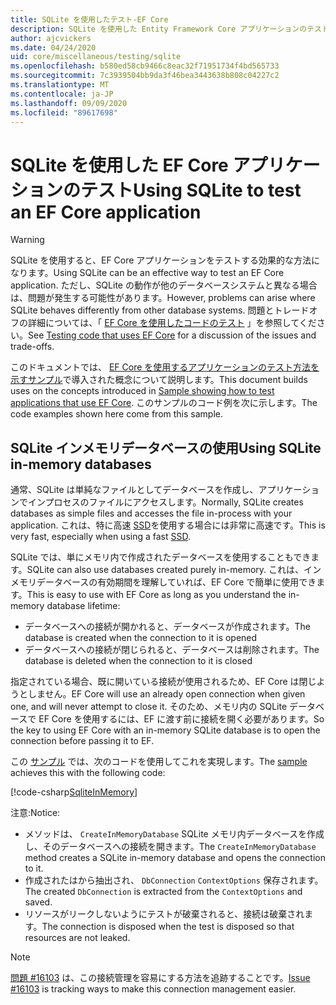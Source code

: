 ```yaml
---
title: SQLite を使用したテスト-EF Core
description: SQLite を使用した Entity Framework Core アプリケーションのテスト
author: ajcvickers
ms.date: 04/24/2020
uid: core/miscellaneous/testing/sqlite
ms.openlocfilehash: b580ed58cb9466c8eac32f71951734f4bd565733
ms.sourcegitcommit: 7c3939504bb9da3f46bea3443638b808c04227c2
ms.translationtype: MT
ms.contentlocale: ja-JP
ms.lasthandoff: 09/09/2020
ms.locfileid: "89617698"
---
```

# <a name="using-sqlite-to-test-an-ef-core-application"></a><span data-ttu-id="678ab-103">SQLite を使用した EF Core アプリケーションのテスト</span><span class="sxs-lookup"><span data-stu-id="678ab-103">Using SQLite to test an EF Core application</span></span>

> [!WARNING]
> <span data-ttu-id="678ab-104">SQLite を使用すると、EF Core アプリケーションをテストする効果的な方法になります。</span><span class="sxs-lookup"><span data-stu-id="678ab-104">Using SQLite can be an effective way to test an EF Core application.</span></span>
> <span data-ttu-id="678ab-105">ただし、SQLite の動作が他のデータベースシステムと異なる場合は、問題が発生する可能性があります。</span><span class="sxs-lookup"><span data-stu-id="678ab-105">However, problems can arise where SQLite behaves differently from other database systems.</span></span> <span data-ttu-id="678ab-106">問題とトレードオフの詳細については、「 [EF Core を使用したコードのテスト](xref:core/miscellaneous/testing/index) 」を参照してください。</span><span class="sxs-lookup"><span data-stu-id="678ab-106">See [Testing code that uses EF Core](xref:core/miscellaneous/testing/index) for a discussion of the issues and trade-offs.</span></span>  

<span data-ttu-id="678ab-107">このドキュメントでは、 [EF Core を使用するアプリケーションのテスト方法を示すサンプル](xref:core/miscellaneous/testing/testing-sample)で導入された概念について説明します。</span><span class="sxs-lookup"><span data-stu-id="678ab-107">This document builds uses on the concepts introduced in [Sample showing how to test applications that use EF Core](xref:core/miscellaneous/testing/testing-sample).</span></span>
<span data-ttu-id="678ab-108">このサンプルのコード例を次に示します。</span><span class="sxs-lookup"><span data-stu-id="678ab-108">The code examples shown here come from this sample.</span></span>

## <a name="using-sqlite-in-memory-databases"></a><span data-ttu-id="678ab-109">SQLite インメモリデータベースの使用</span><span class="sxs-lookup"><span data-stu-id="678ab-109">Using SQLite in-memory databases</span></span>

<span data-ttu-id="678ab-110">通常、SQLite は単純なファイルとしてデータベースを作成し、アプリケーションでインプロセスのファイルにアクセスします。</span><span class="sxs-lookup"><span data-stu-id="678ab-110">Normally, SQLite creates databases as simple files and accesses the file in-process with your application.</span></span>
<span data-ttu-id="678ab-111">これは、特に高速 [SSD](https://en.wikipedia.org/wiki/Solid-state_drive)を使用する場合には非常に高速です。</span><span class="sxs-lookup"><span data-stu-id="678ab-111">This is very fast, especially when using a fast [SSD](https://en.wikipedia.org/wiki/Solid-state_drive).</span></span> 

<span data-ttu-id="678ab-112">SQLite では、単にメモリ内で作成されたデータベースを使用することもできます。</span><span class="sxs-lookup"><span data-stu-id="678ab-112">SQLite can also use databases created purely in-memory.</span></span>
<span data-ttu-id="678ab-113">これは、インメモリデータベースの有効期間を理解していれば、EF Core で簡単に使用できます。</span><span class="sxs-lookup"><span data-stu-id="678ab-113">This is easy to use with EF Core as long as you understand the in-memory database lifetime:</span></span>
* <span data-ttu-id="678ab-114">データベースへの接続が開かれると、データベースが作成されます。</span><span class="sxs-lookup"><span data-stu-id="678ab-114">The database is created when the connection to it is opened</span></span>
* <span data-ttu-id="678ab-115">データベースへの接続が閉じられると、データベースは削除されます。</span><span class="sxs-lookup"><span data-stu-id="678ab-115">The database is deleted when the connection to it is closed</span></span>

<span data-ttu-id="678ab-116">指定されている場合、既に開いている接続が使用されるため、EF Core は閉じようとしません。</span><span class="sxs-lookup"><span data-stu-id="678ab-116">EF Core will use an already open connection when given one, and will never attempt to close it.</span></span>
<span data-ttu-id="678ab-117">そのため、メモリ内の SQLite データベースで EF Core を使用するには、EF に渡す前に接続を開く必要があります。</span><span class="sxs-lookup"><span data-stu-id="678ab-117">So the key to using EF Core with an in-memory SQLite database is to open the connection before passing it to EF.</span></span>  

<span data-ttu-id="678ab-118">この [サンプル](xref:core/miscellaneous/testing/testing-sample) では、次のコードを使用してこれを実現します。</span><span class="sxs-lookup"><span data-stu-id="678ab-118">The [sample](xref:core/miscellaneous/testing/testing-sample) achieves this with the following code:</span></span>

[!code-csharp[SqliteInMemory](../../../../samples/core/Miscellaneous/Testing/ItemsWebApi/Tests/SqliteInMemoryItemsControllerTest.cs?name=SqliteInMemory)]

<span data-ttu-id="678ab-119">注意:</span><span class="sxs-lookup"><span data-stu-id="678ab-119">Notice:</span></span>
* <span data-ttu-id="678ab-120">メソッドは、 `CreateInMemoryDatabase` SQLite メモリ内データベースを作成し、そのデータベースへの接続を開きます。</span><span class="sxs-lookup"><span data-stu-id="678ab-120">The `CreateInMemoryDatabase` method creates a SQLite in-memory database and opens the connection to it.</span></span>
* <span data-ttu-id="678ab-121">作成されたはから抽出され、 `DbConnection` `ContextOptions` 保存されます。</span><span class="sxs-lookup"><span data-stu-id="678ab-121">The created `DbConnection` is extracted from the `ContextOptions` and saved.</span></span>
* <span data-ttu-id="678ab-122">リソースがリークしないようにテストが破棄されると、接続は破棄されます。</span><span class="sxs-lookup"><span data-stu-id="678ab-122">The connection is disposed when the test is disposed so that resources are not leaked.</span></span> 

> [!NOTE]
> <span data-ttu-id="678ab-123">[問題 #16103](https://github.com/dotnet/efcore/issues/16103) は、この接続管理を容易にする方法を追跡することです。</span><span class="sxs-lookup"><span data-stu-id="678ab-123">[Issue #16103](https://github.com/dotnet/efcore/issues/16103) is tracking ways to make this connection management easier.</span></span> 

